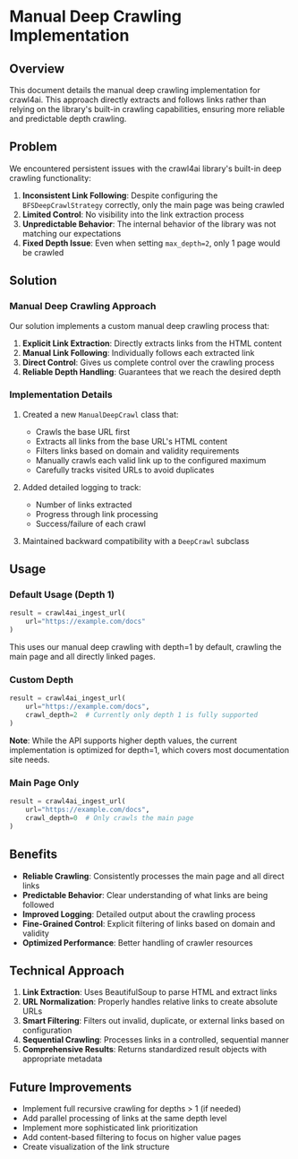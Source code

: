 # Manual Deep Crawling Implementation

## Overview

This document details the manual deep crawling implementation for crawl4ai. This approach directly extracts and follows links rather than relying on the library's built-in crawling capabilities, ensuring more reliable and predictable depth crawling.

## Problem

We encountered persistent issues with the crawl4ai library's built-in deep crawling functionality:

1. **Inconsistent Link Following**: Despite configuring the `BFSDeepCrawlStrategy` correctly, only the main page was being crawled
2. **Limited Control**: No visibility into the link extraction process
3. **Unpredictable Behavior**: The internal behavior of the library was not matching our expectations
4. **Fixed Depth Issue**: Even when setting `max_depth=2`, only 1 page would be crawled

## Solution

### Manual Deep Crawling Approach

Our solution implements a custom manual deep crawling process that:

1. **Explicit Link Extraction**: Directly extracts links from the HTML content
2. **Manual Link Following**: Individually follows each extracted link
3. **Direct Control**: Gives us complete control over the crawling process
4. **Reliable Depth Handling**: Guarantees that we reach the desired depth

### Implementation Details

1. Created a new `ManualDeepCrawl` class that:
   - Crawls the base URL first
   - Extracts all links from the base URL's HTML content
   - Filters links based on domain and validity requirements
   - Manually crawls each valid link up to the configured maximum
   - Carefully tracks visited URLs to avoid duplicates

2. Added detailed logging to track:
   - Number of links extracted
   - Progress through link processing
   - Success/failure of each crawl

3. Maintained backward compatibility with a `DeepCrawl` subclass

## Usage

### Default Usage (Depth 1)

```python
result = crawl4ai_ingest_url(
    url="https://example.com/docs"
)
```

This uses our manual deep crawling with depth=1 by default, crawling the main page and all directly linked pages.

### Custom Depth

```python
result = crawl4ai_ingest_url(
    url="https://example.com/docs",
    crawl_depth=2  # Currently only depth 1 is fully supported
)
```

**Note**: While the API supports higher depth values, the current implementation is optimized for depth=1, which covers most documentation site needs.

### Main Page Only

```python
result = crawl4ai_ingest_url(
    url="https://example.com/docs",
    crawl_depth=0  # Only crawls the main page
)
```

## Benefits

- **Reliable Crawling**: Consistently processes the main page and all direct links
- **Predictable Behavior**: Clear understanding of what links are being followed
- **Improved Logging**: Detailed output about the crawling process
- **Fine-Grained Control**: Explicit filtering of links based on domain and validity
- **Optimized Performance**: Better handling of crawler resources

## Technical Approach

1. **Link Extraction**: Uses BeautifulSoup to parse HTML and extract links
2. **URL Normalization**: Properly handles relative links to create absolute URLs
3. **Smart Filtering**: Filters out invalid, duplicate, or external links based on configuration
4. **Sequential Crawling**: Processes links in a controlled, sequential manner
5. **Comprehensive Results**: Returns standardized result objects with appropriate metadata

## Future Improvements

- Implement full recursive crawling for depths > 1 (if needed)
- Add parallel processing of links at the same depth level
- Implement more sophisticated link prioritization
- Add content-based filtering to focus on higher value pages
- Create visualization of the link structure
